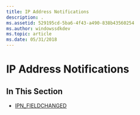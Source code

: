 ```yaml
---
title: IP Address Notifications
description: .
ms.assetid: 529195cd-5ba6-4f43-a490-838b43560254
ms.author: windowssdkdev
ms.topic: article
ms.date: 05/31/2018
---
```


# IP Address Notifications

## In This Section

-   [IPN\_FIELDCHANGED](ipn-fieldchanged.md)

 

 




